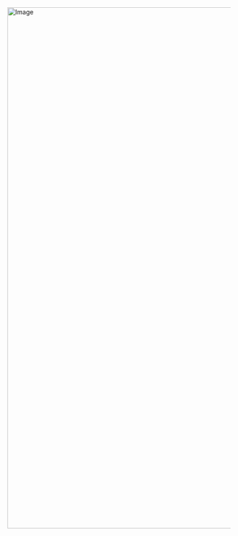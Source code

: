 <img width="1008" height="1173" alt="Image" src="https://github.com/user-attachments/assets/3714c7bb-d8ed-4bd5-aaca-e74c6483e191" />